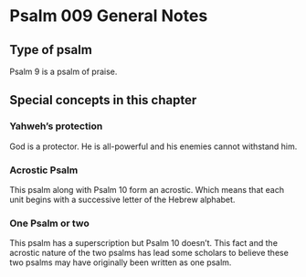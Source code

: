 # Psalm 009 General Notes
## Type of psalm

Psalm 9 is a psalm of praise.

## Special concepts in this chapter

### Yahweh’s protection
God is a protector. He is all-powerful and his enemies cannot withstand him.

### Acrostic Psalm

This psalm along with Psalm 10 form an acrostic. Which means that each unit begins with a successive letter of the Hebrew alphabet.

### One Psalm or two

This psalm has a superscription but Psalm 10 doesn’t. This fact and the acrostic nature of the two psalms has lead some scholars to believe these two psalms may have originally been written as one psalm.